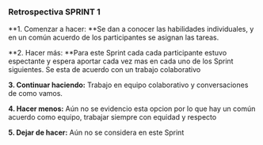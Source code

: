 ### Retrospectiva SPRINT 1

**1. Comenzar a hacer: **Se dan a conocer las habilidades individuales, y en un común acuerdo de los participantes se asignan las tareas.

**2. Hacer más: **Para este Sprint cada cada participante estuvo espectante y espera aportar cada vez mas en cada uno de los Sprint siguientes. Se esta de acuerdo con un trabajo colaborativo

**3. Continuar haciendo:** Trabajo en equipo colaborativo y conversaciones de como vamos.

**4. Hacer menos:** Aún no se evidencio esta opcion por lo que hay un común acuerdo como equipo, trabajar siempre con equidad y respecto

**5. Dejar de hacer:** Aún no se considera en este Sprint